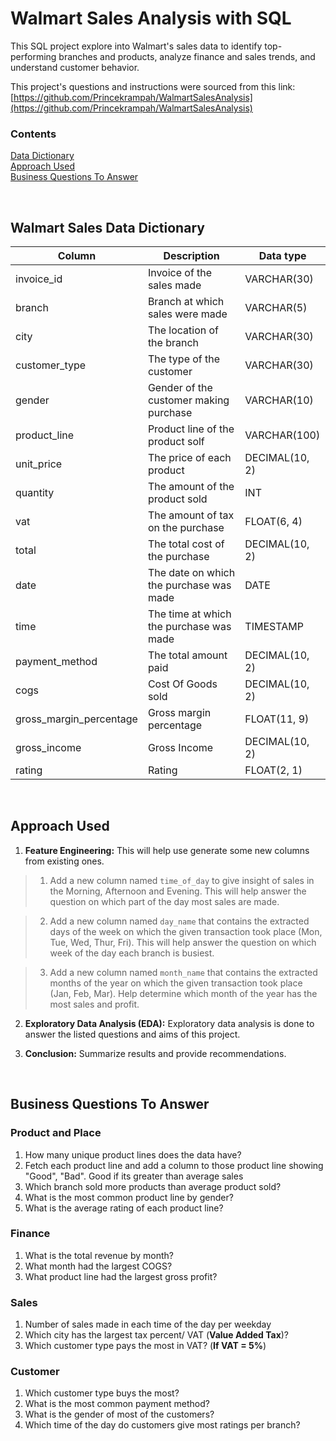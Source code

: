 # Walmart Sales Analysis with SQL 

This SQL project explore into Walmart's sales data to identify top-performing branches and products, analyze finance and sales trends, and understand customer behavior.

This project's questions and instructions were sourced from this link:
[https://github.com/Princekrampah/WalmartSalesAnalysis](https://github.com/Princekrampah/WalmartSalesAnalysis)


### Contents
[Data Dictionary](#walmart-sales-data-dictionary) <br/>
[Approach Used](#approach-used) <br/>
[Business Questions To Answer](#business-questions-to-answer)

<br/>


## Walmart Sales Data Dictionary
| Column                     | Description                                | Data type        |
| -------------------------  | ------------------------------------------ | ---------------- |
| invoice_id                 | Invoice of the sales made                  | VARCHAR(30)      |
| branch                     | Branch at which sales were made            | VARCHAR(5)       | 
| city                       | The location of the branch	                | VARCHAR(30)      |
| customer_type	             | The type of the customer	                  | VARCHAR(30)      |
| gender	                    | Gender of the customer making purchase	    | VARCHAR(10)      |
| product_line	              | Product line of the product solf	          | VARCHAR(100)     |
| unit_price                 | The price of each product	                 | DECIMAL(10, 2)   |
| quantity	                  | The amount of the product sold	            | INT              |
| vat	                       | The amount of tax on the purchase	         | FLOAT(6, 4)      |
| total	                     | The total cost of the purchase	            | DECIMAL(10, 2)   |
| date	                      | The date on which the purchase was made	   | DATE             |
| time	                      | The time at which the purchase was made	   | TIMESTAMP        |
| payment_method             | The total amount paid	                     | DECIMAL(10, 2)   |
| cogs	                      | Cost Of Goods sold	                        | DECIMAL(10, 2)   |
| gross_margin_percentage	   | Gross margin percentage	                   | FLOAT(11, 9)     |
| gross_income	              | Gross Income	                              | DECIMAL(10, 2)   |
| rating	                    | Rating  	                                  | FLOAT(2, 1)      |

<br/>


## Approach Used
1. **Feature Engineering:** This will help use generate some new columns from existing ones.

> 1. Add a new column named `time_of_day` to give insight of sales in the Morning, Afternoon and Evening. This will help answer the question on which part of the day most sales are made.

> 2. Add a new column named `day_name` that contains the extracted days of the week on which the given transaction took place (Mon, Tue, Wed, Thur, Fri). This will help answer the question on which week of the day each branch is busiest.

> 3. Add a new column named `month_name` that contains the extracted months of the year on which the given transaction took place (Jan, Feb, Mar). Help determine which month of the year has the most sales and profit.

2. **Exploratory Data Analysis (EDA):** Exploratory data analysis is done to answer the listed questions and aims of this project.

3. **Conclusion:** Summarize results and provide recommendations.
 
<br/>


## Business Questions To Answer

### Product and Place
1. How many unique product lines does the data have?
2. Fetch each product line and add a column to those product line showing "Good", "Bad". Good if its greater than average sales
3. Which branch sold more products than average product sold?
4. What is the most common product line by gender?
5. What is the average rating of each product line?

### Finance
1. What is the total revenue by month?
2. What month had the largest COGS?
3. What product line had the largest gross profit?

### Sales
1. Number of sales made in each time of the day per weekday
2. Which city has the largest tax percent/ VAT (**Value Added Tax**)?
3. Which customer type pays the most in VAT? (**If VAT = 5\%**)

### Customer
1. Which customer type buys the most?
2. What is the most common payment method?
3. What is the gender of most of the customers?
4. Which time of the day do customers give most ratings per branch?



